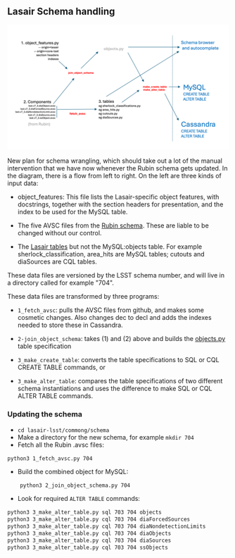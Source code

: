 ## Lasair Schema handling

![Screenshot](lasair_schema.png)

New plan for schema wrangling, which should take out a lot of the manual intervention that we have now whenever the Rubin schema gets updated. In the diagram, there is a flow from left to right. On the left are three kinds of input data:

- object_features: This file lists the Lasair-specific object features, with docstrings, together with the section headers for presentation, and the index to be used for the MySQL table.

- The five AVSC files from the [Rubin schema](https://github.com/lsst/alert_packet/tree/main/python/lsst/alert/packet/schema/7/3). These are liable to be changed without our control.

- The [Lasair tables](https://github.com/lsst-uk/lasair-lsst/tree/develop/common/schema/lasair_schema) but not the MySQL:objects table. For example sherlock_classification, area_hits are MySQL tables; cutouts and diaSources are CQL tables.

These data files are versioned by the LSST schema number, and will live in a directory called for example "704".

These data files are transformed by three programs:

- `1_fetch_avsc`: pulls the AVSC files from github, and makes some cosmetic changes. Also changes dec to decl and adds the indexes needed to store these in Cassandra.

- `2-join_object_schema`: takes (1) and (2) above and builds the [objects.py](https://github.com/lsst-uk/lasair-lsst/blob/develop/common/schema/lasair_schema/objects.py) table specification

- `3_make_create_table`: converts the table specifications to SQL or CQL CREATE TABLE commands, or

- `3_make_alter_table`: compares the table specifications of two different schema instantiations and uses the difference to make SQL or CQL ALTER TABLE commands.

### Updating the schema

- `cd lasair-lsst/commong/schema`
- Make a directory for the new schema, for example `mkdir 704`
- Fetch all the Rubin .avsc files:
```
python3 1_fetch_avsc.py 704
```
- Build the combined object for MySQL:
```
    python3 2_join_object_schema.py 704
```
- Look for required `ALTER TABLE` commands:
```
python3 3_make_alter_table.py sql 703 704 objects
python3 3_make_alter_table.py cql 703 704 diaForcedSources
python3 3_make_alter_table.py cql 703 704 diaNondetectionLimits
python3 3_make_alter_table.py cql 703 704 diaObjects
python3 3_make_alter_table.py cql 703 704 diaSources
python3 3_make_alter_table.py cql 703 704 ssObjects
```
